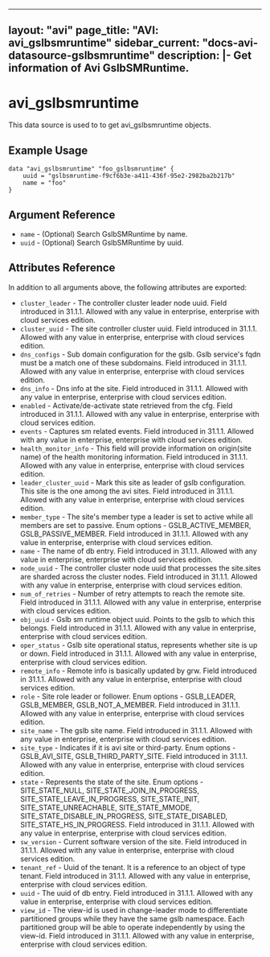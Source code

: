 <!--
    Copyright 2021 VMware, Inc.
    SPDX-License-Identifier: Mozilla Public License 2.0
-->
---
layout: "avi"
page_title: "AVI: avi_gslbsmruntime"
sidebar_current: "docs-avi-datasource-gslbsmruntime"
description: |-
  Get information of Avi GslbSMRuntime.
---

# avi_gslbsmruntime

This data source is used to to get avi_gslbsmruntime objects.

## Example Usage

```hcl
data "avi_gslbsmruntime" "foo_gslbsmruntime" {
    uuid = "gslbsmruntime-f9cf6b3e-a411-436f-95e2-2982ba2b217b"
    name = "foo"
}
```

## Argument Reference

* `name` - (Optional) Search GslbSMRuntime by name.
* `uuid` - (Optional) Search GslbSMRuntime by uuid.

## Attributes Reference

In addition to all arguments above, the following attributes are exported:

* `cluster_leader` - The controller cluster leader node uuid. Field introduced in 31.1.1. Allowed with any value in enterprise, enterprise with cloud services edition.
* `cluster_uuid` - The site controller cluster uuid. Field introduced in 31.1.1. Allowed with any value in enterprise, enterprise with cloud services edition.
* `dns_configs` - Sub domain configuration for the gslb. Gslb service's fqdn must be a match one of these subdomains. Field introduced in 31.1.1. Allowed with any value in enterprise, enterprise with cloud services edition.
* `dns_info` - Dns info at the site. Field introduced in 31.1.1. Allowed with any value in enterprise, enterprise with cloud services edition.
* `enabled` - Activate/de-activate state retrieved from the cfg. Field introduced in 31.1.1. Allowed with any value in enterprise, enterprise with cloud services edition.
* `events` - Captures sm related events. Field introduced in 31.1.1. Allowed with any value in enterprise, enterprise with cloud services edition.
* `health_monitor_info` - This field will provide information on origin(site name) of the health monitoring information. Field introduced in 31.1.1. Allowed with any value in enterprise, enterprise with cloud services edition.
* `leader_cluster_uuid` - Mark this site as leader of gslb configuration. This site is the one among the avi sites. Field introduced in 31.1.1. Allowed with any value in enterprise, enterprise with cloud services edition.
* `member_type` - The site's member type  a leader is set to active while all members are set to passive. Enum options - GSLB_ACTIVE_MEMBER, GSLB_PASSIVE_MEMBER. Field introduced in 31.1.1. Allowed with any value in enterprise, enterprise with cloud services edition.
* `name` - The name of db entry. Field introduced in 31.1.1. Allowed with any value in enterprise, enterprise with cloud services edition.
* `node_uuid` - The controller cluster node uuid that processes the site.sites are sharded across the cluster nodes. Field introduced in 31.1.1. Allowed with any value in enterprise, enterprise with cloud services edition.
* `num_of_retries` - Number of retry attempts to reach the remote site. Field introduced in 31.1.1. Allowed with any value in enterprise, enterprise with cloud services edition.
* `obj_uuid` - Gslb sm runtime object uuid. Points to the gslb to which this belongs. Field introduced in 31.1.1. Allowed with any value in enterprise, enterprise with cloud services edition.
* `oper_status` - Gslb site operational status, represents whether site is up or down. Field introduced in 31.1.1. Allowed with any value in enterprise, enterprise with cloud services edition.
* `remote_info` - Remote info is basically updated by grw. Field introduced in 31.1.1. Allowed with any value in enterprise, enterprise with cloud services edition.
* `role` - Site role  leader or follower. Enum options - GSLB_LEADER, GSLB_MEMBER, GSLB_NOT_A_MEMBER. Field introduced in 31.1.1. Allowed with any value in enterprise, enterprise with cloud services edition.
* `site_name` - The gslb site name. Field introduced in 31.1.1. Allowed with any value in enterprise, enterprise with cloud services edition.
* `site_type` - Indicates if it is avi site or third-party. Enum options - GSLB_AVI_SITE, GSLB_THIRD_PARTY_SITE. Field introduced in 31.1.1. Allowed with any value in enterprise, enterprise with cloud services edition.
* `state` - Represents the state of the site. Enum options - SITE_STATE_NULL, SITE_STATE_JOIN_IN_PROGRESS, SITE_STATE_LEAVE_IN_PROGRESS, SITE_STATE_INIT, SITE_STATE_UNREACHABLE, SITE_STATE_MMODE, SITE_STATE_DISABLE_IN_PROGRESS, SITE_STATE_DISABLED, SITE_STATE_HS_IN_PROGRESS. Field introduced in 31.1.1. Allowed with any value in enterprise, enterprise with cloud services edition.
* `sw_version` - Current software version of the site. Field introduced in 31.1.1. Allowed with any value in enterprise, enterprise with cloud services edition.
* `tenant_ref` - Uuid of the tenant. It is a reference to an object of type tenant. Field introduced in 31.1.1. Allowed with any value in enterprise, enterprise with cloud services edition.
* `uuid` - The uuid of db entry. Field introduced in 31.1.1. Allowed with any value in enterprise, enterprise with cloud services edition.
* `view_id` - The view-id is used in change-leader mode to differentiate partitioned groups while they have the same gslb namespace. Each partitioned group will be able to operate independently by using the view-id. Field introduced in 31.1.1. Allowed with any value in enterprise, enterprise with cloud services edition.

